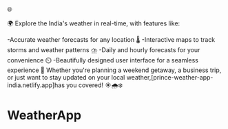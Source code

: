 🌐

🌍 Explore the India's weather in real-time, with features like:

-Accurate weather forecasts for any location 🌡️
-Interactive maps to track storms and weather patterns ⛈️
-Daily and hourly forecasts for your convenience ⏲️
-Beautifully designed user interface for a seamless experience 🎨
Whether you're planning a weekend getaway, a business trip, or just want to stay updated on your local weather,[prince-weather-app-india.netlify.app]has you covered! ☀️🌧️❄️



# WeatherApp
